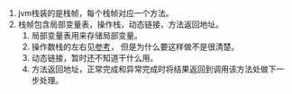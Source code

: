 1. jvm栈装的是栈帧，每个栈帧对应一个方法。   
1. 栈帧包含局部变量表，操作栈，动态链接，方法返回地址。
   1. 局部变量表用来存储局部变量。   
   1. 操作数栈的左右见[参考](https://stackoverflow.com/questions/24427056/what-is-an-operand-stack)， 但是为什么要这样做不是很清楚。   
   1. 动态链接，暂时还不知道干什么用。   
   1. 方法返回地址，正常完成和异常完成时将结果返回到调用该方法处做下一步处理。      
